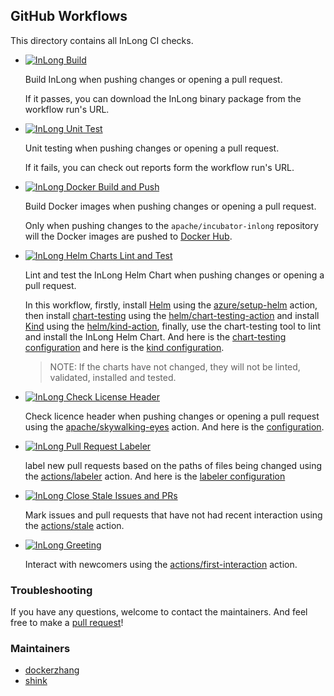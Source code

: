 ## GitHub Workflows

This directory contains all InLong CI checks.

- [![InLong Build](https://github.com/apache/incubator-inlong/actions/workflows/ci_build.yml/badge.svg)](https://github.com/apache/incubator-inlong/actions/workflows/ci_build.yml)

  Build InLong when pushing changes or opening a pull request.

  If it passes, you can download the InLong binary package from the workflow run's URL.

- [![InLong Unit Test](https://github.com/apache/incubator-inlong/actions/workflows/ci_ut.yml/badge.svg)](https://github.com/apache/incubator-inlong/actions/workflows/ci_ut.yml)

  Unit testing when pushing changes or opening a pull request.

  If it fails, you can check out reports form the workflow run's URL.

- [![InLong Docker Build and Push](https://github.com/apache/incubator-inlong/actions/workflows/ci_docker.yml/badge.svg)](https://github.com/apache/incubator-inlong/actions/workflows/ci_docker.yml)

  Build Docker images when pushing changes or opening a pull request.

  Only when pushing changes to the `apache/incubator-inlong` repository will the Docker images are pushed to [Docker Hub](https://hub.docker.com/u/inlong).

- [![InLong Helm Charts Lint and Test](https://github.com/apache/incubator-inlong/actions/workflows/ci_chart_test.yml/badge.svg)](https://github.com/apache/incubator-inlong/actions/workflows/ci_chart_test.yml)

  Lint and test the InLong Helm Chart when pushing changes or opening a pull request.

  In this workflow, firstly, install [Helm](https://helm.sh) using the [azure/setup-helm](https://github.com/Azure/setup-helm) action,
  then install [chart-testing](https://github.com/helm/chart-testing) using the [helm/chart-testing-action](https://github.com/helm/chart-testing-action)
  and install [Kind](https://github.com/kubernetes-sigs/kind) using the [helm/kind-action](https://github.com/helm/kind-action),
  finally, use the chart-testing tool to lint and install the InLong Helm Chart.
  And here is the [chart-testing configuration](../ct.yml) and here is the [kind configuration](../kind.yml).

  > NOTE: If the charts have not changed, they will not be linted, validated, installed and tested.

- [![InLong Check License Header](https://github.com/apache/incubator-inlong/actions/workflows/ci_check_license.yml/badge.svg)](https://github.com/apache/incubator-inlong/actions/workflows/ci_check_license.yml)

  Check licence header when pushing changes or opening a pull request using the [apache/skywalking-eyes](https://github.com/apache/skywalking-eyes) action.
  And here is the [configuration](../../.licenserc.yaml).

- [![InLong Pull Request Labeler](https://github.com/apache/incubator-inlong/actions/workflows/ci_labeler.yml/badge.svg)](https://github.com/apache/incubator-inlong/actions/workflows/ci_labeler.yml)

  label new pull requests based on the paths of files being changed using the [actions/labeler](https://github.com/actions/labeler) action.
  And here is the [labeler configuration](../labeler.yml)

- [![InLong Close Stale Issues and PRs](https://github.com/apache/incubator-inlong/actions/workflows/ci_stale.yml/badge.svg)](https://github.com/apache/incubator-inlong/actions/workflows/ci_stale.yml)

  Mark issues and pull requests that have not had recent interaction using the [actions/stale](https://github.com/actions/stale) action.

- [![InLong Greeting](https://github.com/apache/incubator-inlong/actions/workflows/ci_greeting.yml/badge.svg)](https://github.com/apache/incubator-inlong/actions/workflows/ci_greeting.yml)

  Interact with newcomers using the [actions/first-interaction](https://github.com/actions/first-interaction) action.

### Troubleshooting

If you have any questions, welcome to contact the maintainers. And feel free to make a [pull request](https://github.com/apache/incubator-inlong/compare)!

### Maintainers

- [dockerzhang](https://github.com/dockerzhang)
- [shink](https://github.com/shink)
